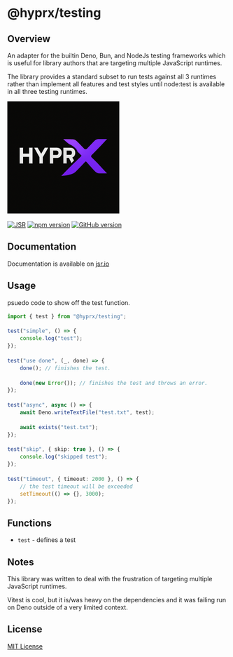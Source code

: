 # @hyprx/testing

## Overview

An adapter for the builtin Deno, Bun, and NodeJs testing frameworks which is useful for library
authors that are targeting multiple JavaScript runtimes.

The library provides a standard subset to run tests against all 3 runtimes rather than implement all
features and test styles until node:test is available in all three testing runtimes.

![logo](https://raw.githubusercontent.com/hyprxland/js-hyprx/refs/heads/main/assets/logo.png)

[![JSR](https://jsr.io/badges/@hyprx/testing)](https://jsr.io/@hyprx/testing)
[![npm version](https://badge.fury.io/js/@hyprx%2Ftesting.svg)](https://badge.fury.io/js/@hyprx%2Ftesting)
[![GitHub version](https://badge.fury.io/gh/hyperland%2Fjs-hyperx.svg)](https://badge.fury.io/gh/hyperland%2Fjs-hyprx)

## Documentation

Documentation is available on [jsr.io](https://jsr.io/@hyprx/testing/doc)

## Usage

psuedo code to show off the test function.

```typescript
import { test } from "@hyprx/testing";

test("simple", () => {
    console.log("test");
});

test("use done", (_, done) => {
    done(); // finishes the test.

    done(new Error()); // finishes the test and throws an error.
});

test("async", async () => {
    await Deno.writeTextFile("test.txt", test);

    await exists("test.txt");
});

test("skip", { skip: true }, () => {
    console.log("skipped test");
});

test("timeout", { timeout: 2000 }, () => {
    // the test timeout will be exceeded
    setTimeout(() => {}, 3000);
});
```

## Functions

- `test` - defines a test

## Notes

This library was written to deal with the frustration of targeting multiple JavaScript runtimes.

Vitest is cool, but it is/was heavy on the dependencies and it was failing run on
Deno outside of a very limited context.

## License

[MIT License](./LICENSE.md)
